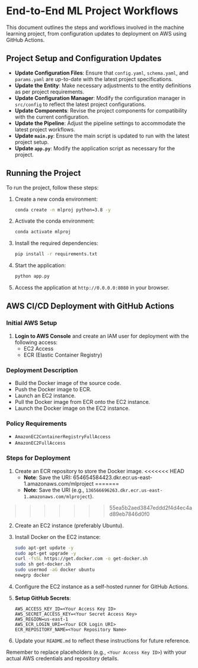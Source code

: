 # End-to-End ML Project Workflows

This document outlines the steps and workflows involved in the machine learning project, from configuration updates to deployment on AWS using GitHub Actions.

## Project Setup and Configuration Updates

- **Update Configuration Files**: Ensure that `config.yaml`, `schema.yaml`, and `params.yaml` are up-to-date with the latest project specifications.
- **Update the Entity**: Make necessary adjustments to the entity definitions as per project requirements.
- **Update Configuration Manager**: Modify the configuration manager in `src/config` to reflect the latest project configurations.
- **Update Components**: Revise the project components for compatibility with the current configuration.
- **Update the Pipeline**: Adjust the pipeline settings to accommodate the latest project workflows.
- **Update `main.py`**: Ensure the main script is updated to run with the latest project setup.
- **Update `app.py`**: Modify the application script as necessary for the project.

## Running the Project

To run the project, follow these steps:

1. Create a new conda environment:

    ```bash
    conda create -n mlproj python=3.8 -y
    ```

2. Activate the conda environment:

    ```bash
    conda activate mlproj
    ```

3. Install the required dependencies:

    ```bash
    pip install -r requirements.txt
    ```

4. Start the application:

    ```bash
    python app.py
    ```

5. Access the application at `http://0.0.0.0:8080` in your browser.

## AWS CI/CD Deployment with GitHub Actions

### Initial AWS Setup

1. **Login to AWS Console** and create an IAM user for deployment with the following access:
   - EC2 Access
   - ECR (Elastic Container Registry)

### Deployment Description

- Build the Docker image of the source code.
- Push the Docker image to ECR.
- Launch an EC2 instance.
- Pull the Docker image from ECR onto the EC2 instance.
- Launch the Docker image on the EC2 instance.

### Policy Requirements

- `AmazonEC2ContainerRegistryFullAccess`
- `AmazonEC2FullAccess`

### Steps for Deployment

1. Create an ECR repository to store the Docker image.
<<<<<<< HEAD
   - **Note**: Save the URI: 654654584423.dkr.ecr.us-east-1.amazonaws.com/mlproject
=======
   - **Note**: Save the URI (e.g., `136566696263.dkr.ecr.us-east-1.amazonaws.com/mlproject`).
>>>>>>> 55ea5b2aed3847eddd2f4d4ec4ad89eb7846d0f0
2. Create an EC2 instance (preferably Ubuntu).
3. Install Docker on the EC2 instance:

    ```bash
    sudo apt-get update -y
    sudo apt-get upgrade -y
    curl -fsSL https://get.docker.com -o get-docker.sh
    sudo sh get-docker.sh
    sudo usermod -aG docker ubuntu
    newgrp docker
    ```

4. Configure the EC2 instance as a self-hosted runner for GitHub Actions.

5. **Setup GitHub Secrets**:

    ```plaintext
    AWS_ACCESS_KEY_ID=<Your Access Key ID>
    AWS_SECRET_ACCESS_KEY=<Your Secret Access Key>
    AWS_REGION=us-east-1
    AWS_ECR_LOGIN_URI=<Your ECR Login URI>
    ECR_REPOSITORY_NAME=<Your Repository Name>
    ```

6. Update your `README.md` to reflect these instructions for future reference.

Remember to replace placeholders (e.g., `<Your Access Key ID>`) with your actual AWS credentials and repository details.
